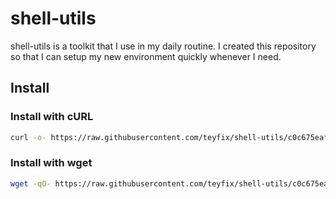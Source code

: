 # shell-utils

shell-utils is a toolkit that I use in my daily routine. I created this
repository so that I can setup my new environment quickly whenever I need.

## Install

### Install with cURL

```sh
curl -o- https://raw.githubusercontent.com/teyfix/shell-utils/c0c675eaff9fb5af032f7e545ef7c1c22bae51a8/install.sh | bash
```

### Install with wget

```sh
wget -qO- https://raw.githubusercontent.com/teyfix/shell-utils/c0c675eaff9fb5af032f7e545ef7c1c22bae51a8/install.sh | bash
```
